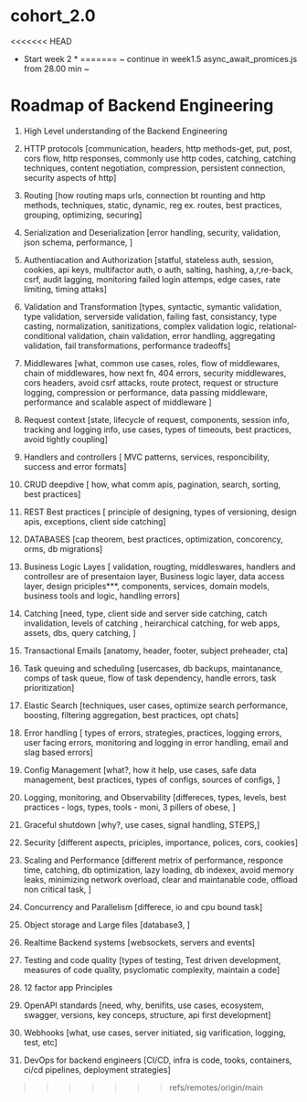 # cohort_2.0

<<<<<<< HEAD
- Start week 2 \*
=======
~ continue in week1.5 async_await_promices.js from 28.00 min ~






# Roadmap of Backend Engineering
1. High Level understanding of the Backend Engineering

2. HTTP protocols [communication, headers, http methods-get, put, post, cors flow, http responses, commonly use http codes, catching, catching techniques, content negotiation, compression, persistent connection, security aspects of http]

3. Routing [how routing maps urls, connection bt rounting and http methods, techniques, static, dynamic, reg ex. routes, best practices, grouping, optimizing, securing]

4. Serialization and Deserialization [error handling, security, validation, json schema, performance, ]

5. Authentiacation and Authorization [statful, stateless auth, session, cookies, api keys, multifactor auth, o auth, salting, hashing, a,r,re-back, csrf, audit lagging, monitoring failed login attemps, edge cases, rate limiting, timing attaks]

6. Validation and Transformation [types, syntactic, symantic validation, type validation, serverside validation, failing fast, consistancy, type casting, normalization, sanitizations, complex validation logic, relational-conditional validation, chain validation, error handling, aggregating validation, fail transformations, performance tradeoffs]

7. Middlewares [what, common use cases, roles, flow of middlewares, chain of middlewares, how next fn, 404 errors, security middlewares, cors headers, avoid csrf attacks, route protect, request or structure logging, compression or performance, data passing middleware, performance and scalable aspect of middleware ]

8. Request context [state, lifecycle of request, components, session info, tracking and logging info, use cases, types of timeouts, best practices, avoid tightly coupling]

9. Handlers and controllers [ MVC patterns, services, responcibility, success and error formats]

10. CRUD deepdive [ how, what comm apis, pagination, search, sorting, best practices]

11. REST Best practices [ principle of designing, types of versioning, design apis, exceptions, client side catching]

12. DATABASES [cap theorem, best practices, optimization, concorency, orms, db migrations]

13. Business Logic Layes [ validation, rougting, middleswares, handlers and controllesr are of presentaion layer, Business logic layer, data access layer, design priciples***, components, services, domain models, business tools and logic, handling errors]

14. Catching [need, type, client side and server side catching, catch invalidation, levels of catching , heirarchical catching, for web apps, assets, dbs, query catching, ]

15. Transactional Emails [anatomy, header, footer, subject preheader, cta]

16. Task queuing and scheduling [usercases, db backups, maintanance, comps of task queue, flow of task dependency, handle errors, task prioritization]

17. Elastic Search [techniques, user cases, optimize search performance, boosting, filtering aggregation, best practices, opt chats]

18. Error handling [ types of errors, strategies, practices, logging errors, user facing errors, monitoring and logging in error handling, email and slag based errors]

19. Config Management [what?, how it help, use cases, safe data management, best practices, types of configs, sources of configs, ]

20. Logging, monitoring, and Observability [differeces, types, levels, best practices - logs, types, tools - moni, 3 pillers of obese, ]

21. Graceful shutdown [why?, use cases, signal handling, STEPS,]

22. Security [different aspects, priciples, importance, polices, cors, cookies]

23. Scaling and Performance [different metrix of performance, responce time, catching, db optimization, lazy loading, db indexex, avoid memory leaks, minimizing network overload, clear and maintanable code, offload non critical task, ]

24. Concurrency and Parallelism [differece, io and cpu bound task]

25. Object storage and Large files [database3, ]

26. Realtime Backend systems [websockets, servers and events]

27. Testing and code quality [types of testing, Test driven development, measures of code quality, psyclomatic complexity, maintain a code]

28. 12 factor app Principles

29. OpenAPI standards [need, why, benifits, use cases, ecosystem, swagger, versions, key conceps, structure, api first development]

30. Webhooks [what, use cases, server initiated, sig varification, logging, test, etc]

31. DevOps for backend engineers [CI/CD, infra is code, tooks, containers, ci/cd pipelines, deployment strategies]
>>>>>>> refs/remotes/origin/main
